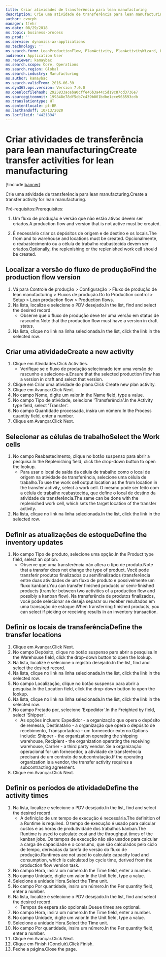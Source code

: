 ```yaml
---
title: Criar atividades de transferência para lean manufacturing
description: Crie uma atividade de transferência para lean manufacturing.
author: cvocph
manager: tfehr
ms.date: 08/29/2018
ms.topic: business-process
ms.prod: ''
ms.service: dynamics-ax-applications
ms.technology: ''
ms.search.form: LeanProductionFlow, PlanActivity, PlanActivityWizard, LeanWorkCellLookup, InventLocationIdLookup
audience: Application User
ms.reviewer: kamaybac
ms.search.scope: Core, Operations
ms.search.region: Global
ms.search.industry: Manufacturing
ms.author: kamaybac
ms.search.validFrom: 2016-06-30
ms.dyn365.ops.version: Version 7.0.0
ms.openlocfilehash: 2925833aceba0cffe46b3a44c5d19c87cd3736e7
ms.sourcegitcommit: 199848e78df5cb7c439b001bdbe1ece963593cdb
ms.translationtype: HT
ms.contentlocale: pt-BR
ms.lasthandoff: 10/13/2020
ms.locfileid: "4421894"
---
```

# <a name="create-transfer-activities-for-lean-manufacturing"></a><span data-ttu-id="c6981-103">Criar atividades de transferência para lean manufacturing</span><span class="sxs-lookup"><span data-stu-id="c6981-103">Create transfer activities for lean manufacturing</span></span>

[!include [banner](../../includes/banner.md)]

<span data-ttu-id="c6981-104">Crie uma atividade de transferência para lean manufacturing.</span><span class="sxs-lookup"><span data-stu-id="c6981-104">Create a transfer activity for lean manufacturing.</span></span> 

<span data-ttu-id="c6981-105">Pré-requisitos:</span><span class="sxs-lookup"><span data-stu-id="c6981-105">Prerequisites:</span></span> 

1. <span data-ttu-id="c6981-106">Um fluxo de produção e versão que não estão ativos devem ser criados.</span><span class="sxs-lookup"><span data-stu-id="c6981-106">A production flow and version that is not active must be created.</span></span>

2. <span data-ttu-id="c6981-107">É necessário criar os depósitos de origem e de destino e os locais.</span><span class="sxs-lookup"><span data-stu-id="c6981-107">The from and to warehouse and locations must be created.</span></span> <span data-ttu-id="c6981-108">Opcionalmente, o reabastecimento ou a célula de trabalho reabastecida devem ser criados.</span><span class="sxs-lookup"><span data-stu-id="c6981-108">Optionally, the replenishing or the replenished work cell should be created.</span></span>


## <a name="find-the-production-flow-version"></a><span data-ttu-id="c6981-109">Localizar a versão do fluxo de produção</span><span class="sxs-lookup"><span data-stu-id="c6981-109">Find the production flow version</span></span>
1. <span data-ttu-id="c6981-110">Vá para Controle de produção > Configuração > Fluxo de produção de lean manufacturing > Fluxos de produção.</span><span class="sxs-lookup"><span data-stu-id="c6981-110">Go to Production control > Setup > Lean production flow > Production flows.</span></span>
2. <span data-ttu-id="c6981-111">Na lista, localize e selecione o PDV desejado.</span><span class="sxs-lookup"><span data-stu-id="c6981-111">In the list, find and select the desired record.</span></span>
    * <span data-ttu-id="c6981-112">Observe que o fluxo de produção deve ter uma versão em status de rascunho.</span><span class="sxs-lookup"><span data-stu-id="c6981-112">Note that the production flow must have a version in draft status.</span></span>  
3. <span data-ttu-id="c6981-113">Na lista, clique no link na linha selecionada.</span><span class="sxs-lookup"><span data-stu-id="c6981-113">In the list, click the link in the selected row.</span></span>

## <a name="create-a-new-activity"></a><span data-ttu-id="c6981-114">Criar uma atividade</span><span class="sxs-lookup"><span data-stu-id="c6981-114">Create a new activity</span></span>
1. <span data-ttu-id="c6981-115">Clique em Atividades.</span><span class="sxs-lookup"><span data-stu-id="c6981-115">Click Activities.</span></span>
    * <span data-ttu-id="c6981-116">Verifique se o fluxo de produção selecionado tem uma versão de rascunho e selecione-a.</span><span class="sxs-lookup"><span data-stu-id="c6981-116">Ensure that the selected production flow has a version in draft and select that version.</span></span>  
2. <span data-ttu-id="c6981-117">Clique em Criar uma atividade do plano.</span><span class="sxs-lookup"><span data-stu-id="c6981-117">Click Create new plan activity.</span></span>
3. <span data-ttu-id="c6981-118">Clique em Avançar.</span><span class="sxs-lookup"><span data-stu-id="c6981-118">Click Next.</span></span>
4. <span data-ttu-id="c6981-119">No campo Nome, digite um valor.</span><span class="sxs-lookup"><span data-stu-id="c6981-119">In the Name field, type a value.</span></span>
5. <span data-ttu-id="c6981-120">No campo Tipo de atividade, selecione 'Transferência'.</span><span class="sxs-lookup"><span data-stu-id="c6981-120">In the Activity type field, select 'Transfer'.</span></span>
6. <span data-ttu-id="c6981-121">No campo Quantidade processada, insira um número.</span><span class="sxs-lookup"><span data-stu-id="c6981-121">In the Process quantity field, enter a number.</span></span>
7. <span data-ttu-id="c6981-122">Clique em Avançar.</span><span class="sxs-lookup"><span data-stu-id="c6981-122">Click Next.</span></span>

## <a name="select-the-work-cells"></a><span data-ttu-id="c6981-123">Selecionar as células de trabalho</span><span class="sxs-lookup"><span data-stu-id="c6981-123">Select the Work cells</span></span>
1. <span data-ttu-id="c6981-124">No campo Reabastecimento, clique no botão suspenso para abrir a pesquisa.</span><span class="sxs-lookup"><span data-stu-id="c6981-124">In the Replenishing field, click the drop-down button to open the lookup.</span></span>
    * <span data-ttu-id="c6981-125">Para usar o local de saída da célula de trabalho como o local de origem na atividade de transferência, selecione uma célula de trabalho.</span><span class="sxs-lookup"><span data-stu-id="c6981-125">To use the work cell output location as the from location in the transfer activity, select a work cell.</span></span> <span data-ttu-id="c6981-126">O mesmo pode ser feito com a célula de trabalho reabastecida, que define o local de destino da atividade de transferência.</span><span class="sxs-lookup"><span data-stu-id="c6981-126">The same can be done with the replenished work cell, which sets the target location of the transfer activity.</span></span>  
2. <span data-ttu-id="c6981-127">Na lista, clique no link na linha selecionada.</span><span class="sxs-lookup"><span data-stu-id="c6981-127">In the list, click the link in the selected row.</span></span>

## <a name="define-the-inventory-updates"></a><span data-ttu-id="c6981-128">Definir as atualizações de estoque</span><span class="sxs-lookup"><span data-stu-id="c6981-128">Define the inventory updates</span></span>
1. <span data-ttu-id="c6981-129">No campo Tipo de produto, selecione uma opção.</span><span class="sxs-lookup"><span data-stu-id="c6981-129">In the Product type field, select an option.</span></span>
    * <span data-ttu-id="c6981-130">Observe que uma transferência não altera o tipo de produto.</span><span class="sxs-lookup"><span data-stu-id="c6981-130">Note that a transfer does not change the type of product.</span></span> <span data-ttu-id="c6981-131">Você pode transferir produtos finalizados ou semifinalizados (transferência entre duas atividades de um fluxo de produto e possivelmente um fluxo kanban).</span><span class="sxs-lookup"><span data-stu-id="c6981-131">You can transfer finished products or semi-finished products (transfer between two activities of a production flow and possibly a kanban flow).</span></span>     <span data-ttu-id="c6981-132">Na transferência de produtos finalizados, você pode selecionar se deseja separar ou receber resultados em uma transação de estoque.</span><span class="sxs-lookup"><span data-stu-id="c6981-132">When transferring finished products, you can select if picking or receiving results in an inventory transaction.</span></span>  

## <a name="define-the-transfer-locations"></a><span data-ttu-id="c6981-133">Definir os locais de transferência</span><span class="sxs-lookup"><span data-stu-id="c6981-133">Define the transfer locations</span></span>
1. <span data-ttu-id="c6981-134">Clique em Avançar.</span><span class="sxs-lookup"><span data-stu-id="c6981-134">Click Next.</span></span>
2. <span data-ttu-id="c6981-135">No campo Depósito, clique no botão suspenso para abrir a pesquisa.</span><span class="sxs-lookup"><span data-stu-id="c6981-135">In the Warehouse field, click the drop-down button to open the lookup.</span></span>
3. <span data-ttu-id="c6981-136">Na lista, localize e selecione o registro desejado.</span><span class="sxs-lookup"><span data-stu-id="c6981-136">In the list, find and select the desired record.</span></span>
4. <span data-ttu-id="c6981-137">Na lista, clique no link na linha selecionada.</span><span class="sxs-lookup"><span data-stu-id="c6981-137">In the list, click the link in the selected row.</span></span>
5. <span data-ttu-id="c6981-138">No campo Localização, clique no botão suspenso para abrir a pesquisa.</span><span class="sxs-lookup"><span data-stu-id="c6981-138">In the Location field, click the drop-down button to open the lookup.</span></span>
6. <span data-ttu-id="c6981-139">Na lista, clique no link na linha selecionada.</span><span class="sxs-lookup"><span data-stu-id="c6981-139">In the list, click the link in the selected row.</span></span>
7. <span data-ttu-id="c6981-140">No campo Fretado por, selecione 'Expedidor'.</span><span class="sxs-lookup"><span data-stu-id="c6981-140">In the Freighted by field, select 'Shipper'.</span></span>
    * <span data-ttu-id="c6981-141">As opções incluem: Expedidor - a organização que opera o depósito de remessa, Destinatário - a organização que opera o depósito de recebimento, Transportadora - um fornecedor externo.</span><span class="sxs-lookup"><span data-stu-id="c6981-141">Options include: Shipper - the organization operating the shipping warehouse, Recipient -  the organization operating the receiving warehouse, Carrier - a third party vendor.</span></span> <span data-ttu-id="c6981-142">Se a organização operacional for um fornecedor, a atividade de transferência precisará de um contrato de subcontratação.</span><span class="sxs-lookup"><span data-stu-id="c6981-142">If the operating organization is a vendor, the transfer activity requires a subcontracting agreement.</span></span>  
8. <span data-ttu-id="c6981-143">Clique em Avançar.</span><span class="sxs-lookup"><span data-stu-id="c6981-143">Click Next.</span></span>

## <a name="define-the-activity-times"></a><span data-ttu-id="c6981-144">Definir os períodos de atividade</span><span class="sxs-lookup"><span data-stu-id="c6981-144">Define the activity times</span></span>
1. <span data-ttu-id="c6981-145">Na lista, localize e selecione o PDV desejado.</span><span class="sxs-lookup"><span data-stu-id="c6981-145">In the list, find and select the desired record.</span></span>
    * <span data-ttu-id="c6981-146">A definição de um tempo de execução é necessária.</span><span class="sxs-lookup"><span data-stu-id="c6981-146">The definition of a Runtime is required.</span></span> <span data-ttu-id="c6981-147">O tempo de execução é usado para calcular custos e as horas de produtividade dos trabalhos kanban.</span><span class="sxs-lookup"><span data-stu-id="c6981-147">The Runtime is used to calculate cost and the throughput times of the kanban jobs.</span></span> <span data-ttu-id="c6981-148">Os tempos de execução não são usados para calcular a carga de capacidade e o consumo, que são calculados pelo ciclo de tempo, derivadas da tarefa de versão do fluxo de produção.</span><span class="sxs-lookup"><span data-stu-id="c6981-148">Runtimes are not used to calculate capacity load and consumption, which is calculated by cycle time, derived from the production flow version task.</span></span>  
2. <span data-ttu-id="c6981-149">No campo Hora, insira um número.</span><span class="sxs-lookup"><span data-stu-id="c6981-149">In the Time field, enter a number.</span></span>
3. <span data-ttu-id="c6981-150">No campo Unidade, digite um valor.</span><span class="sxs-lookup"><span data-stu-id="c6981-150">In the Unit field, type a value.</span></span>
4. <span data-ttu-id="c6981-151">Selecione a unidade Hora.</span><span class="sxs-lookup"><span data-stu-id="c6981-151">Select the Time unit.</span></span>
5. <span data-ttu-id="c6981-152">No campo Por quantidade, insira um número.</span><span class="sxs-lookup"><span data-stu-id="c6981-152">In the Per quantity field, enter a number.</span></span>
6. <span data-ttu-id="c6981-153">Na lista, localize e selecione o PDV desejado.</span><span class="sxs-lookup"><span data-stu-id="c6981-153">In the list, find and select the desired record.</span></span>
    * <span data-ttu-id="c6981-154">Tempos de espera são opcionais.</span><span class="sxs-lookup"><span data-stu-id="c6981-154">Queue times are optional.</span></span>  
7. <span data-ttu-id="c6981-155">No campo Hora, insira um número.</span><span class="sxs-lookup"><span data-stu-id="c6981-155">In the Time field, enter a number.</span></span>
8. <span data-ttu-id="c6981-156">No campo Unidade, digite um valor.</span><span class="sxs-lookup"><span data-stu-id="c6981-156">In the Unit field, type a value.</span></span>
9. <span data-ttu-id="c6981-157">Selecione a unidade Hora.</span><span class="sxs-lookup"><span data-stu-id="c6981-157">Select the Time unit.</span></span>
10. <span data-ttu-id="c6981-158">No campo Por quantidade, insira um número.</span><span class="sxs-lookup"><span data-stu-id="c6981-158">In the Per quantity field, enter a number.</span></span>
11. <span data-ttu-id="c6981-159">Clique em Avançar.</span><span class="sxs-lookup"><span data-stu-id="c6981-159">Click Next.</span></span>
12. <span data-ttu-id="c6981-160">Clique em Finish (Concluir).</span><span class="sxs-lookup"><span data-stu-id="c6981-160">Click Finish.</span></span>
13. <span data-ttu-id="c6981-161">Feche a página.</span><span class="sxs-lookup"><span data-stu-id="c6981-161">Close the page.</span></span>

